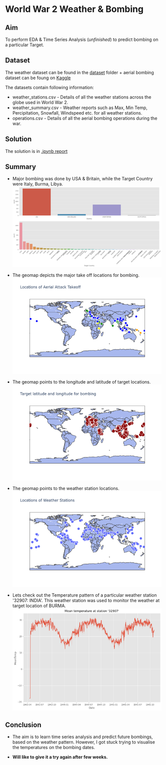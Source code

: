 # World War 2 Weather & Bombing
## Aim
To perform EDA & Time Series Analysis (*unfinished*) to predict bombing on a particular Target.

## Dataset
The weather dataset can be found in the [dataset](dataset) folder + aerial bombing dataset can be foung on [Kaggle](https://www.kaggle.com/usaf/world-war-ii)

The datasets contain following information:
* weather_stations.csv - Details of all the weather stations across the globe used in World War 2.
* weather_summary.csv - Weather reports such as Max, Min Temp, Percipitation, Snowfall, Windspeed etc. for all weather stations.
* operations.csv - Details of all the aerial bombing operations during the war.

## Solution
The solution is in [.ipynb report](https://www.kaggle.com/prashambhuta/ww2-weather-eda-time-series-prediction-learnin)

## Summary
* Major bombing was done by USA & Britain, while the Target Country were Italy, Burma, Libya.
    ![image](images/0.png)

* The geomap depicts the major take off locations for bombing.
    ![imge](images/1.png)

* The geomap points to the longitude and latitude of target locations.
    ![image](images/2.png)

* The geomap points to the weather station locations.
    ![image](images/4.png)

* Lets check out the Temperature pattern of a particular weather station '32907: INDIA'. This weather station was used to monitor the weather at target location of BURMA.
    ![image](images/5.png)

## Conclusion
* The aim is to learn time series analysis and predict future bombings, based on the weather pattern. However, I got stuck trying to visualise the temperatures on the bombing dates.

* **Will like to give it a try again after few weeks.**